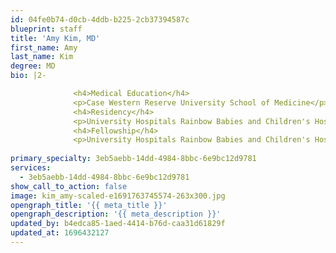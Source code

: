 ```yaml
---
id: 04fe0b74-d0cb-4ddb-b225-2cb37394587c
blueprint: staff
title: 'Amy Kim, MD'
first_name: Amy
last_name: Kim
degree: MD
bio: |2-

              <h4>Medical Education</h4>
              <p>Case Western Reserve University School of Medicine</p>
              <h4>Residency</h4>
              <p>University Hospitals Rainbow Babies and Children's Hospital</p>
              <h4>Fellowship</h4>
              <p>University Hospitals Rainbow Babies and Children's Hospital</p>
          
primary_specialty: 3eb5aebb-14dd-4984-8bbc-6e9bc12d9781
services:
  - 3eb5aebb-14dd-4984-8bbc-6e9bc12d9781
show_call_to_action: false
image: kim_amy-scaled-e1691763745574-263x300.jpg
opengraph_title: '{{ meta_title }}'
opengraph_description: '{{ meta_description }}'
updated_by: b4edca85-1aed-4414-b76d-caa31d61829f
updated_at: 1696432127
---
```

